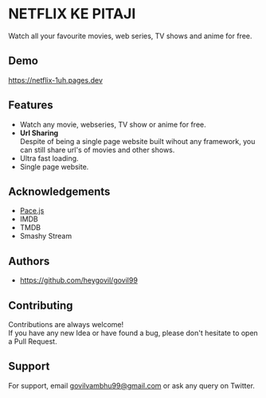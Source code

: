 
# NETFLIX KE PITAJI


Watch all your favourite movies, web series, TV shows and anime for free. 



## Demo

https://netflix-1uh.pages.dev




## Features

- Watch any movie, webseries, TV show or anime for free.
- **Url Sharing**  
    Despite of being a single page website built wihout any framework, you can still share url's of movies and other shows.
- Ultra fast loading.
- Single page website.




## Acknowledgements

- [Pace.js](https://codebyzach.github.io/pace/e.com/project/elangosundar/awesome-README-templates)
- IMDB
- TMDB
- Smashy Stream

## Authors

- https://github.com/heygovil/govil99


## Contributing

Contributions are always welcome!  
If you have any new Idea or have found a bug, please don't hesitate to open a Pull Request.




## Support

For support, email govilvambhu99@gmail.com or ask any query on Twitter.

